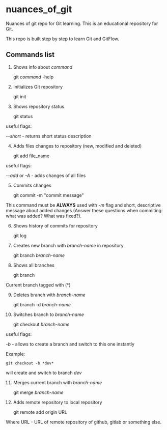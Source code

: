# nuances_of_git
Nuances of git repo for Git learning.
This is an educational repository for Git.

This repo is built step by step to learn Git and GitFlow.

## Commands list

1. Shows info about *command*

    git *command* -help


2. Initializes Git repository

    git init

3. Shows repository status

    git status

useful flags:

*--short* - returns short status description

4. Adds files changes to repository (new, modified and deleted)

    git add file_name

useful flags:

*--add* or *-A* - adds changes of all files

5. Commits changes

    git commit -m "commit message"

This command must be **ALWAYS** used with *-m* flag and short, descriptive message about added changes (Answer these questions when commiting: what was added? What was fixed?).

6. Shows history of commits for repository

    git log

7. Creates new branch with *branch-name* in repository

    git branch *branch-name*

8. Shows all branches

    git branch

Current branch tagged with (*)

9. Deletes branch with *branch-name*

    git branch -d *branch-name*


10. Switches branch to *branch-name*

    git checkout *branch-name*

useful flags:

*-b* - allows to create a branch and switch to this one instantly

Example:

    git checkout -b *dev*

will create and switch to branch *dev*

11. Merges current branch with *branch-name*

    git merge *branch-name*


12. Adds remote repository to local repository

    git remote add origin URL

Where URL - URL of remote repository of github, gitlab or something else.




